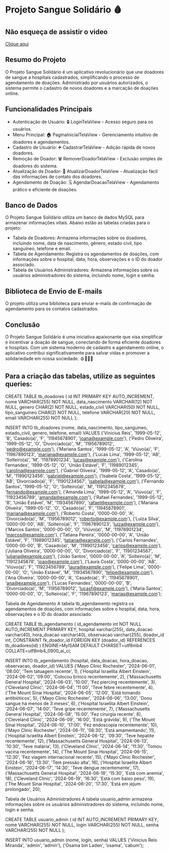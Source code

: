 # Projeto Sangue Solidário 🩸

## Não esqueça de assistir o video

[Clique aqui](https://youtu.be/OEYun-3-emQ?feature=shared)

## Resumo do Projeto

O Projeto Sangue Solidário é um aplicativo revolucionário que une doadores de sangue a hospitais cadastrados, simplificando o processo de agendamento de doações. Administrado por usuários autorizados, o sistema permite o cadastro de novos doadores e a marcação de doações online.

## Funcionalidades Principais

- Autenticação de Usuário: 🔒 LoginTelaView - Acesso seguro para os usuários.
- Menu Principal: 🏠 PaginaInicialTelaView - Gerenciamento intuitivo de doadores e agendamentos.
- Cadastro de Usuário: ➕ CadastrarTelaView - Adição rápida de novos doadores.
- Remoção de Doador: 🗑️ RemoverDoadorTelaView - Exclusão simples de doadores do sistema.
- Atualização de Doador: 🔄 AtualizarDoadorTelaView - Atualização fácil das informações de contato dos doadores.
- Agendamento de Doação: 🗓️ AgendarDoacaoTelaView - Agendamento prático e eficiente de doações.

## Banco de Dados

O Projeto Sangue Solidário utiliza um banco de dados MySQL para armazenar informações vitais. Abaixo estão as tabelas criadas para o projeto:

- Tabela de Doadores: Armazena informações sobre os doadores, incluindo nome, data de nascimento, gênero, estado civil, tipo sanguíneo, telefone e email.
- Tabela de Agendamento: Registra os agendamentos de doações, com informações sobre o hospital, data, hora, observações e o ID do doador associado.
- Tabela de Usuários Administradores: Armazena informações sobre os usuários administradores do sistema, incluindo nome, login e senha.

## Biblioteca de Envio de E-mails

O projeto utiliza uma biblioteca para enviar e-mails de confirmação de agendamento para os contatos cadastrados.

## Conclusão

O Projeto Sangue Solidário é uma iniciativa apaixonante que visa simplificar e incentivar a doação de sangue, conectando de forma eficiente doadores e hospitais. Com um sistema moderno de cadastro e agendamento online, o aplicativo contribui significativamente para salvar vidas e promover a solidariedade em nossa sociedade. 🩸💉👩‍⚕️

## Para a criação das tabelas, utilize as seguintes queries:

CREATE TABLE tb_doadores (
    id INT PRIMARY KEY AUTO_INCREMENT,
    nome VARCHAR(255) NOT NULL,
    data_nascimento VARCHAR(12) NOT NULL,
    genero CHAR(2) NOT NULL,
    estado_civil VARCHAR(50) NOT NULL,
    tipo_sanguineo CHAR(2) NOT NULL,
    telefone VARCHAR(20) NOT NULL,
    email VARCHAR(255) NOT NULL
);

INSERT INTO tb_doadores (nome, data_nascimento, tipo_sanguineo, estado_civil, genero, telefone, email)
VALUES
    ('Vinicius Reis', '1999-05-12', 'B', 'Casado(a)', 'F', '11945678901', 'joana@example.com'),
    ('Pedro Oliveira', '1999-05-12', 'O', 'Divorciado(a)', 'M', '11956789012', 'pedro@example.com'),
    ('Mariana Santos', '1999-05-12', 'A', 'Viúvo(a)', 'F', '11967890123', 'mariana@example.com'),
    ('Lucas Lima', '1999-05-12', 'AB', 'Solteiro(a)', 'M', '11978901234', 'lucas@example.com'),
    ('Carolina Fernandes', '1999-05-12', 'O', 'União Estável', 'F', '11989012345', 'carolina@example.com'),
    ('Gabriel Oliveira', '1999-05-12', 'A', 'Casado(a)', 'M', '11990123456', 'gabriel@example.com'),
    ('Isabela Costa', '1999-05-12', 'AB', 'Divorciado(a)', 'F', '11901234567', 'isabela@example.com'),
    ('Fernando Santos', '1999-05-12', 'O', 'Solteiro(a)', 'M', '11912345678', 'fernando@example.com'),
    ('Amanda Lima', '1999-05-12', 'A', 'Viúvo(a)', 'F', '11923456789', 'amanda@example.com'),
    ('Rafael Fernandes', '1999-05-12', 'B', 'União Estável', 'M', '11934567890', 'rafael@example.com'),
    ('Mariana Oliveira', '1999-05-12', 'O', 'Casado(a)', 'F', '11945678901', 'mariana@example.com'),
    ('Roberto Costa', '0000-00-00', 'A', 'Divorciado(a)', 'M', '11956789012', 'roberto@example.com'),
    ('Luiza Silva', '0000-00-00', 'AB', 'Solteiro(a)', 'F', '11967890123', 'luiza@example.com'),
    ('Marcos Santos', '0000-00-00', 'O', 'Viúvo(a)', 'M', '11978901234', 'marcos@example.com'),
    ('Tatiana Pereira', '0000-00-00', 'A', 'União Estável', 'F', '11989012345', 'tatiana@example.com'),
    ('Carlos Fernandes', '0000-00-00', 'B', 'Casado(a)', 'M', '11990123456', 'carlos@example.com'),
    ('Juliana Oliveira', '0000-00-00', 'O', 'Divorciado(a)', 'F', '11901234567', 'juliana@example.com'),
    ('João Santos', '0000-00-00', 'A', 'Solteiro(a)', 'M', '11912345678', 'joao@example.com'),
    ('Laura Costa', '0000-00-00', 'AB', 'Viúvo(a)', 'F', '11923456789', 'laura@example.com'),
    ('Felipe Lima', '0000-00-00', 'O', 'União Estável', 'M', '11934567890', 'felipe@example.com'),
    ('Ana Oliveira', '0000-00-00', 'A', 'Casado(a)', 'F', '11945678901', 'ana@example.com'),
    ('Lucas Fernandes', '0000-00-00', 'B', 'Divorciado(a)', 'M', '11956789012', 'lucasf@example.com'),
    ('Maria Santos', '0000-00-00', 'O', 'Solteiro(a)', 'F', '11967890123', 'marias@example.com');

Tabela de Agendamento
A tabela tb_agendamento registra os agendamentos de doações, com informações sobre o hospital, data, hora, observações e o ID do doador associado.


CREATE TABLE tb_agendamento (
   id_agendamento int NOT NULL AUTO_INCREMENT PRIMARY KEY,
   hospital varchar(255),
   data_doacao varchar(40),
   hora_doacao varchar(40),
   observacao varchar(255),
   doador_id int,
   CONSTRAINT fk_doador_id FOREIGN KEY (doador_id) REFERENCES tb_doadores(id)
) ENGINE=MyISAM DEFAULT CHARSET=utf8mb4 COLLATE=utf8mb4_0900_ai_ci;

INSERT INTO tb_agendamento (hospital, data_doacao, hora_doacao, observacao, doador_id) VALUES
('Mayo Clinic Rochester', '2024-06-01', '08:00', 'Tem tatuagem recente', 1),
('Hospital Israelita Albert Einstein', '2024-06-02', '09:00', 'Colocou brinco recentemente', 2),
('Massachusetts General Hospital', '2024-06-03', '10:00', 'Fez piercing recentemente', 3),
('Cleveland Clinic', '2024-06-04', '11:00', 'Teve febre recentemente', 4),
('The Mount Sinai Hospital', '2024-06-05', '12:00', 'Está tomando antibióticos', 5),
('Mayo Clinic Rochester', '2024-06-06', '13:00', 'Doou sangue há menos de 3 meses', 6),
('Hospital Israelita Albert Einstein', '2024-06-07', '14:00', 'Teve gripe recentemente', 7),
('Massachusetts General Hospital', '2024-06-08', '15:00', 'Fez cirurgia recente', 8),
('Cleveland Clinic', '2024-06-09', '16:00', 'Está grávida', 9),
('The Mount Sinai Hospital', '2024-06-10', '17:00', 'Fez endoscopia recentemente', 10),
('Mayo Clinic Rochester', '2024-06-11', '08:30', 'Está amamentando', 11),
('Hospital Israelita Albert Einstein', '2024-06-12', '09:30', 'Teve hepatite recentemente', 12),
('Massachusetts General Hospital', '2024-06-13', '10:30', 'Teve malária', 13),
('Cleveland Clinic', '2024-06-14', '11:30', 'Tomou vacina recentemente', 14),
('The Mount Sinai Hospital', '2024-06-15', '12:30', 'Fez viagem internacional recente', 15),
('Mayo Clinic Rochester', '2024-06-16', '13:30', 'Tem pressão alta', 16),
('Hospital Israelita Albert Einstein', '2024-06-17', '14:30', 'Teve dengue recentemente', 17),
('Massachusetts General Hospital', '2024-06-18', '15:30', 'Está com anemia', 18),
('Cleveland Clinic', '2024-06-19', '16:30', 'Está com baixo peso', 19),
('The Mount Sinai Hospital', '2024-06-20', '17:30', 'Está em jejum prolongado', 20);

Tabela de Usuários Administradores
A tabela usuario_admin armazena informações sobre os usuários administradores do sistema, incluindo nome, login e senha.

CREATE TABLE usuario_admin (
    id INT AUTO_INCREMENT PRIMARY KEY,
    nome VARCHAR(255) NOT NULL,
    login VARCHAR(255) NOT NULL,
    senha VARCHAR(255) NOT NULL
);

INSERT INTO usuario_admin (nome, login, senha) VALUES
('Vinicius Reis Miranda', 'admin', 'admin'),
('Osama bin Laden', 'osama', 'cabum');
